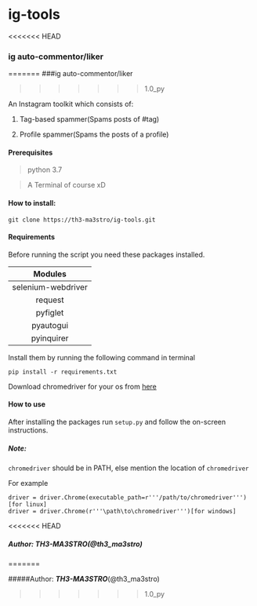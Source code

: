 # ig-tools

<<<<<<< HEAD

### ig auto-commentor/liker

=======
###ig auto-commentor/liker
>>>>>>> 1.0_py

 An Instagram toolkit which consists of:
 
 1. Tag-based spammer(Spams posts of #tag)

2. Profile spammer(Spams the posts of a profile)

#### __Prerequisites__

> python 3.7

> A Terminal of course xD

#### How to install:

``` 
git clone https://th3-ma3stro/ig-tools.git
```

#### __Requirements__



Before running the script you need these packages installed.

Modules|
:---:|
selenium-webdriver|
request|
pyfiglet|
pyautogui|
pyinquirer |

Install them by running the following command in terminal
```
pip install -r requirements.txt
```
Download chromedriver for your os from [here](https://sites.google.com/a/chromium.org/chromedriver/downloads)

#### __How to use__

After installing the packages run `setup.py` and follow the on-screen instructions.

##### Note:
`chromedriver` should be in PATH, else mention the location of `chromedriver`

For example
```
driver = driver.Chrome(executable_path=r'''/path/to/chromedriver''') [for linux]
driver = driver.Chrome(r'''\path\to\chromedriver''')[for windows]
```

<<<<<<< HEAD
##### Author: _***TH3-MA3STRO***_(@th3_ma3stro)
=======

#####Author: _***TH3-MA3STRO***_(@th3_ma3stro)
>>>>>>> 1.0_py
 

